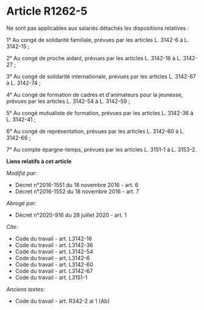 # Article R1262-5

Ne sont pas applicables aux salariés détachés les dispositions relatives : 

1° Au congé de solidarité familiale, prévues par les articles L. 3142-6 à L. 3142-15 ; 

2° Au congé de proche aidant, prévues par les articles L. 3142-16 à L. 3142-27 ; 

3° Au congé de solidarité internationale, prévues par les articles L. 3142-67 à L. 3142-74 ; 

4° Au congé de formation de cadres et d'animateurs pour la jeunesse, prévues par les articles L. 3142-54 à L. 3142-59 ; 

5° Au congé mutualiste de formation, prévues par les articles L. 3142-36 à L. 3142-41 ; 

6° Au congé de représentation, prévues par les articles L. 3142-60 à L. 3142-66 ; 

7° Au compte épargne-temps, prévues par les articles L. 3151-1 à L. 3153-2.

**Liens relatifs à cet article**

_Modifié par_:

  - Décret n°2016-1551 du 18 novembre 2016 - art. 6
  - Décret n°2016-1552 du 18 novembre 2016 - art. 7

_Abrogé par_:

  - Décret n°2020-916 du 28 juillet 2020 - art. 1

_Cite_:

  - Code du travail - art. L3142-16
  - Code du travail - art. L3142-36
  - Code du travail - art. L3142-54
  - Code du travail - art. L3142-6
  - Code du travail - art. L3142-60
  - Code du travail - art. L3142-67
  - Code du travail - art. L3151-1

_Anciens textes_:

  - Code du travail - art. R342-2 al 1 (Ab)
